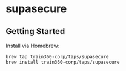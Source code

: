# supasecure

## Getting Started

Install via Homebrew:

```shell
brew tap train360-corp/taps/supasecure
brew install train360-corp/taps/supasecure
```